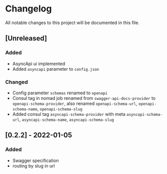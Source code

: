 # Changelog
All notable changes to this project will be documented in this file.

## [Unreleased]
### Added
* AsyncApi ui implemented
* Added `asyncapi` parameter to `config.json`
### Changed
* Config parameter `schemas` renamed to `openapi`
* Consul tag in nomad job renamed from `swagger-api-docs-provider` to `openapi-schema-provider`, also renamed `openapi-schema-url`, `openapi-schema-name`, `openapi-schema-slug`
* Added consul tag `asyncapi-schema-provider` with meta `asyncapi-schema-url`, `asyncapi-schema-name`, `asyncapi-schema-slug`

## [0.2.2] - 2022-01-05
### Added
* Swagger specification
* routing by slug in url